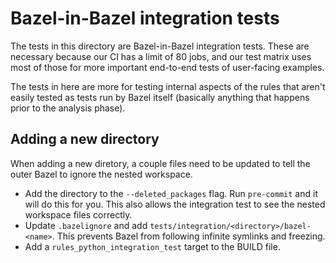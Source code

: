 # Bazel-in-Bazel integration tests

The tests in this directory are Bazel-in-Bazel integration tests. These are
necessary because our CI has a limit of 80 jobs, and our test matrix uses most
of those for more important end-to-end tests of user-facing examples.

The tests in here are more for testing internal aspects of the rules that aren't
easily tested as tests run by Bazel itself (basically anything that happens
prior to the analysis phase).

## Adding a new directory

When adding a new diretory, a couple files need to be updated to tell the outer
Bazel to ignore the nested workspace.

* Add the directory to the `--deleted_packages` flag. Run `pre-commit` and it
  will do this for you. This also allows the integration test to see the
  nested workspace files correctly.
* Update `.bazelignore` and add `tests/integration/<directory>/bazel-<name>`.
  This prevents Bazel from following infinite symlinks and freezing.
* Add a `rules_python_integration_test` target to the BUILD file.
